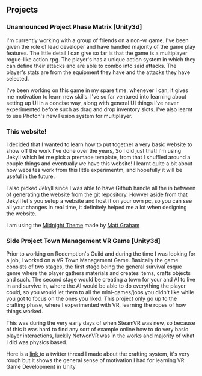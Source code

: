 ## Projects

### Unannounced Project Phase Matrix [Unity3d]

I'm currently working with a group of friends on a non-vr game. I've been given the role of lead developer and have handled majority of the game play features. The little detail I can give so far is that the game is a multiplayer rogue-like action rpg. The player's has a unique action system in which they can define their attacks and are able to combo into said attacks. The player's stats are from the equipment they have and the attacks they have selected.

I've been working on this game in my spare time, whenever I can, it gives me motivation to learn new skills. I've so far ventured into learning about setting up UI in a concise way, along with general UI things I've never experimented before such as drag and drop inventory slots. I've also learnt to use Photon's new Fusion system for multiplayer.

### This website!

I decided that I wanted to learn how to put together a very basic website to show off the work I've done over the years, So I did just that! I'm using Jekyll which let me pick a premade template, from that I shuffled around a couple things and eventually we have this website! I learnt quite a bit about how websites work from this little experimentm, and hopefully it will be useful in the future. 

I also picked Jekyll since I was able to have Github handle all the in between of generating the website from the git repository. Howver aside from that Jekyll let's you setup a website and host it on your own pc, so you can see all your changes in real time, it definitely helped me a lot when designing the website.

I am using the <a href="https://github.com/pages-themes/midnight">Midnight Theme</a> made by <a href="https://twitter.com/mattgraham">Matt Graham</a>
 

### Side Project Town Management VR Game [Unity3d]

Prior to working on Redemption's Guild and during the time I was looking for a job, I worked on a VR Town Management Game. Basically the game consists of two stages, the first stage being the general survival esque genre where the player gathers materials and creates items, crafts objects and such. The second stage would be creating a town for your and AI to live in and survive in, where the AI would be able to do everything the player could, so you would let them to all the mini-games/jobs you didn't like while you got to focus on the ones you liked. This project only go up to the crafting phase, where I experimented with VR, learning the ropes of how things worked.

This was during the very early days of when SteamVR was new, so because of this it was hard to find any sort of example online how to do very basic player interactions, luckily  NetwonVR was in the works and majority of what I did was physics based.

Here is a <a href="https://twitter.com/Arcticfoenix/status/998201957469700099">link </a>
 to a twitter thread I made about the crafting system, it's very rough but it shows the general sense of motivation I had for learning VR Game Development in Unity 